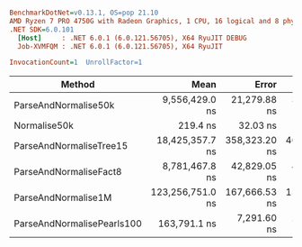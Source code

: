 ``` ini

BenchmarkDotNet=v0.13.1, OS=pop 21.10
AMD Ryzen 7 PRO 4750G with Radeon Graphics, 1 CPU, 16 logical and 8 physical cores
.NET SDK=6.0.101
  [Host]     : .NET 6.0.1 (6.0.121.56705), X64 RyuJIT DEBUG
  Job-XVMFQM : .NET 6.0.1 (6.0.121.56705), X64 RyuJIT

InvocationCount=1  UnrollFactor=1  

```
|                     Method |             Mean |         Error |        StdDev |
|--------------------------- |-----------------:|--------------:|--------------:|
|       ParseAndNormalise50k |   9,556,429.0 ns |  21,279.88 ns |  39,443.62 ns |
|               Normalise50k |         219.4 ns |      32.03 ns |      86.05 ns |
|    ParseAndNormaliseTree15 |  18,425,357.7 ns | 358,323.20 ns | 465,921.38 ns |
|     ParseAndNormaliseFact8 |   8,781,467.8 ns |  42,829.05 ns |  40,062.32 ns |
|        ParseAndNormalise1M | 123,256,751.0 ns | 167,666.53 ns | 156,835.37 ns |
| ParseAndNormalisePearls100 |     163,791.1 ns |   7,291.60 ns |  20,446.44 ns |
